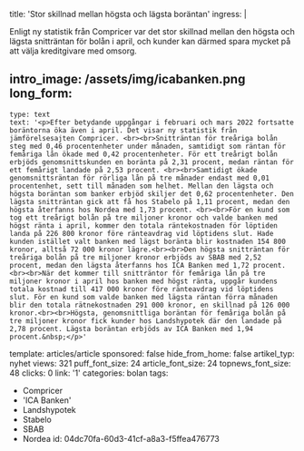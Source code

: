 title: 'Stor skillnad mellan högsta och lägsta boräntan'
ingress: |
  <p>Enligt ny statistik från Compricer var det stor skillnad mellan den högsta och lägsta snitträntan för bolån i april, och kunder kan därmed spara mycket på att välja kreditgivare med omsorg.
  </p>
  
intro_image: /assets/img/icabanken.png
long_form:
  -
    type: text
    text: '<p>Efter betydande uppgångar i februari och mars 2022 fortsatte boräntorna öka även i april. Det visar ny statistik från jämförelsesajten Compricer. <br><br>Snitträntan för treåriga bolån steg med 0,46 procentenheter under månaden, samtidigt som räntan för femåriga lån ökade med 0,42 procentenheter. För ett treårigt bolån erbjöds genomsnittskunden en boränta på 2,31 procent, medan räntan för ett femårigt landade på 2,53 procent. <br><br>Samtidigt ökade genomsnittsräntan för rörliga lån på tre månader endast med 0,01 procentenhet, sett till månaden som helhet. Mellan den lägsta och högsta boräntan som banker erbjöd skiljer det 0,62 procentenheter. Den lägsta snitträntan gick att få hos Stabelo på 1,11 procent, medan den högsta återfanns hos Nordea med 1,73 procent. <br><br>För en kund som tog ett treårigt bolån på tre miljoner kronor och valde banken med högst ränta i april, kommer den totala räntekostnaden för löptiden landa på 226 800 kronor före ränteavdrag vid löptidens slut. Hade kunden istället valt banken med lägst boränta blir kostnaden 154 800 kronor, alltså 72 000 kronor lägre.<br><br>Den högsta snitträntan för treåriga bolån på tre miljoner kronor erbjöds av SBAB med 2,52 procent, medan den lägsta återfanns hos ICA Banken med 1,72 procent.<br><br>När det kommer till snitträntor för femåriga lån på tre miljoner kronor i april hos banken med högst ränta, uppgår kundens totala kostnad till 417 000 kronor före ränteavdrag vid löptidens slut. För en kund som valde banken med lägsta räntan förra månaden blir den totala rätnekostnaden 291 000 kronor, en skillnad på 126 000 kronor.<br><br>Högsta, genomsnittliga boräntan för femåriga bolån på tre miljoner kronor fick kunder hos Landshypotek där den landade på 2,78 procent. Lägsta boräntan erbjöds av ICA Banken med 1,94 procent.&nbsp;</p>'
template: articles/article
sponsored: false
hide_from_home: false
artikel_typ: nyhet
views: 321
puff_font_size: 24
article_font_size: 24
topnews_font_size: 48
clicks: 0
link: '1'
categories: bolan
tags:
  - Compricer
  - 'ICA Banken'
  - Landshypotek
  - Stabelo
  - SBAB
  - Nordea
id: 04dc70fa-60d3-41cf-a8a3-f5ffea476773
